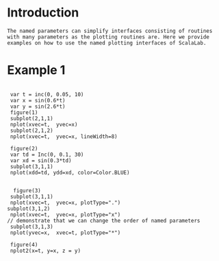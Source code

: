 # Introduction #

`The named parameters can simplify interfaces consisting of routines with many parameters as the plotting routines are. Here we provide examples on how to use the named plotting interfaces of ScalaLab.`


# Example 1 #

```

 var t = inc(0, 0.05, 10)
 var x = sin(0.6*t)
 var y = sin(2.6*t)
 figure(1)
 subplot(2,1,1)
 nplot(xvec=t,  yvec=x)
 subplot(2,1,2)
 nplot(xvec=t,  yvec=x, lineWidth=8)
 
 figure(2)
 var td = Inc(0, 0.1, 30)
 var xd = sin(0.3*td)
 subplot(3,1,1)
 nplot(xdd=td, ydd=xd, color=Color.BLUE)
 
 
  figure(3)
 subplot(3,1,1)
 nplot(xvec=t,  yvec=x, plotType=".")
subplot(3,1,2)
 nplot(xvec=t,  yvec=x, plotType="x")
// demonstrate that we can change the order of named parameters
 subplot(3,1,3) 
 nplot(yvec=x,  xvec=t, plotType="*")

 figure(4)
 nplot2(x=t, y=x, z = y)
 

```